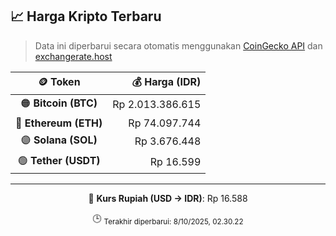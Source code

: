 

<!-- HARGA_KRIPTO -->
## 📈 Harga Kripto Terbaru

> Data ini diperbarui secara otomatis menggunakan [CoinGecko API](https://www.coingecko.com/) dan [exchangerate.host](https://exchangerate.host/)

<div align="center">

| 🪙 Token | 💰 Harga (IDR) |
|:------:|---------------:|
| 🟠 **Bitcoin (BTC)**   | Rp 2.013.386.615 |
| 🔵 **Ethereum (ETH)**  | Rp 74.097.744 |
| 🟣 **Solana (SOL)**    | Rp 3.676.448 |
| 🟢 **Tether (USDT)**   | Rp 16.599 |

---

💱 **Kurs Rupiah (USD → IDR)**: Rp 16.588

🕒 <sub>Terakhir diperbarui: 8/10/2025, 02.30.22</sub>

</div>
<!-- /HARGA_KRIPTO -->
